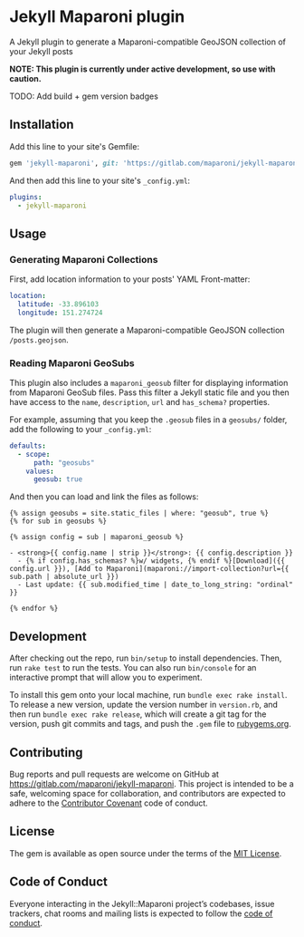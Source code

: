 # Jekyll Maparoni plugin

A Jekyll plugin to generate a Maparoni-compatible GeoJSON collection of your Jekyll posts

**NOTE: This plugin is currently under active development, so use with caution.**

TODO: Add build + gem version badges


## Installation

Add this line to your site's Gemfile:

```ruby
gem 'jekyll-maparoni', git: 'https://gitlab.com/maparoni/jekyll-maparoni'
```

And then add this line to your site's `_config.yml`:

```yml
plugins:
  - jekyll-maparoni
```


## Usage

### Generating Maparoni Collections

First, add location information to your posts' YAML Front-matter:

```yml
location:
  latitude: -33.896103
  longitude: 151.274724
```

The plugin will then generate a Maparoni-compatible GeoJSON collection `/posts.geojson`.

### Reading Maparoni GeoSubs

This plugin also includes a `maparoni_geosub` filter for displaying information 
from Maparoni GeoSub files. Pass this filter a Jekyll static file and you then 
have access to the `name`, `description`, `url` and `has_schema?` properties.

For example, assuming that you keep the `.geosub` files in a `geosubs/` folder,
add the following to your `_config.yml`:

```yml
defaults:
  - scope:
      path: "geosubs"
    values:
      geosub: true
```

And then you can load and link the files as follows:

```liquid
{% assign geosubs = site.static_files | where: "geosub", true %}
{% for sub in geosubs %}

{% assign config = sub | maparoni_geosub %}

- <strong>{{ config.name | strip }}</strong>: {{ config.description }}
  - {% if config.has_schemas? %}w/ widgets, {% endif %}[Download]({{ config.url }}), [Add to Maparoni](maparoni://import-collection?url={{ sub.path | absolute_url }})
  - Last update: {{ sub.modified_time | date_to_long_string: "ordinal" }}

{% endfor %}
```

## Development

After checking out the repo, run `bin/setup` to install dependencies. Then, run `rake test` to run the tests. You can also run `bin/console` for an interactive prompt that will allow you to experiment.

To install this gem onto your local machine, run `bundle exec rake install`. To release a new version, update the version number in `version.rb`, and then run `bundle exec rake release`, which will create a git tag for the version, push git commits and tags, and push the `.gem` file to [rubygems.org](https://rubygems.org).


## Contributing

Bug reports and pull requests are welcome on GitHub at https://gitlab.com/maparoni/jekyll-maparoni. This project is intended to be a safe, welcoming space for collaboration, and contributors are expected to adhere to the [Contributor Covenant](http://contributor-covenant.org) code of conduct.


## License

The gem is available as open source under the terms of the [MIT License](https://opensource.org/licenses/MIT).


## Code of Conduct

Everyone interacting in the Jekyll::Maparoni project’s codebases, issue trackers, chat rooms and mailing lists is expected to follow the [code of conduct](https://gitlab.com/maparoni/jekyll-maparoni/blob/master/CODE_OF_CONDUCT.md).
